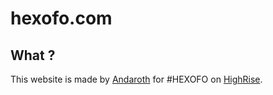 # hexofo.com

## What ?

This website is made by [Andaroth](https://anda.ninja/) for #HEXOFO on [HighRise](https://highrise.game).
